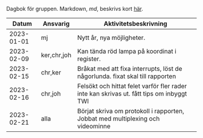 Dagbok för gruppen. Markdown, *md*, beskrivs kort [här](https://liuonline.sharepoint.com/:b:/r/sites/Lisam_TSIU51_2023VT_K5/Delade%20dokument/General/Kursdokument/markdown-cheatsheet.pdf?csf=1&web=1&e=VS1JYj).



Datum        | Ansvarig   | Aktivitetsbeskrivning                                      
-------------|------------|------------------------------------------------------
2023-01-01   | mj         | Nytt år, nya möjligheter. 
2023-02-09   | ker,chr,joh| Kan tända röd lampa på koordinat i register.
2023-02-15   | chr,ker    | Bråkat med att fixa interrupts, löst de någorlunda. fixat skal till rapporten
2023-02-16   | chr,joh    | Felsökt och hittat felet varför fler rader inte kan skrivas ut. fått tips om inbyggt TWI
2023-02-21   | alla       | Börjat skriva om protokoll i rapporten, Jobbat med multiplexing och videominne
